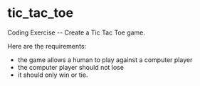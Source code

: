 tic_tac_toe
===========

Coding Exercise -- Create a Tic Tac Toe game.

Here are the requirements: 

- the game allows a human to play against a computer player
- the computer player should not lose
- it should only win or tie.
